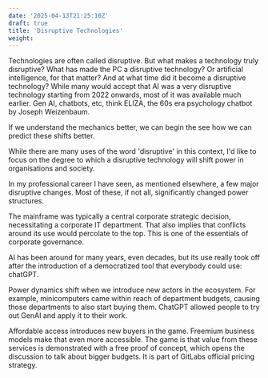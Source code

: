 ```yaml
---
date: '2025-04-13T21:25:10Z'
draft: true
title: 'Disruptive Technologies'
weight: 
---
```

Technologies are often called disruptive.
But what makes a technology truly disruptive?
What has made the PC a disruptive technology? Or artificial intelligence, for that matter?
And at what time did it become a disruptive technology?
While many would accept that AI was a very disruptive technology starting from 2022 onwards,
most of it was available much earlier. Gen AI, chatbots, etc, think ELIZA, the 60s era psychology chatbot by Joseph Weizenbaum.

If we understand the mechanics better, we can begin the see how we can predict these shifts better.

While there are many uses of the word 'disruptive' in this context, I'd like to focus on the degree to which a disruptive technology will shift power in organisations and society.

In my professional career I have seen, as mentioned elsewhere, a few major disruptive changes.
Most of these, if not all, significantly changed power structures.

The mainframe was typically a central corporate strategic decision, necessitating a corporate IT department.
That also implies that conflicts around its use would percolate to the top. This is one of the essentials of corporate governance.

AI has been around for many years, even decades, but its use really took off after the introduction of a democratized tool that everybody could use: chatGPT.

Power dynamics shift when we introduce new actors in the ecosystem.
For example, minicomputers came within reach of department budgets, causing those departments to also start buying them. ChatGPT allowed people to try out GenAI and apply it to their work.

Affordable access introduces new buyers in the game. Freemium business models make that even more accessible. The game is that value from these services is demonstrated with a free proof of concept, which opens the discussion to talk about bigger budgets. It is part of GitLabs official pricing strategy.